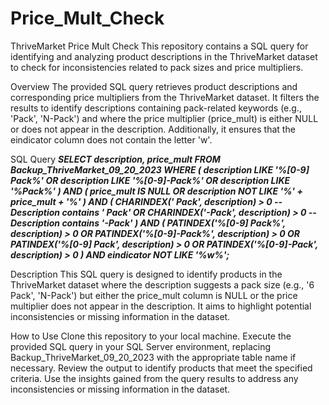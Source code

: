 # Price_Mult_Check

ThriveMarket Price Mult Check
This repository contains a SQL query for identifying and analyzing product descriptions in the ThriveMarket dataset to check for inconsistencies related to pack sizes and price multipliers.

Overview
The provided SQL query retrieves product descriptions and corresponding price multipliers from the ThriveMarket dataset. It filters the results to identify descriptions containing pack-related keywords (e.g., 'Pack', 'N-Pack') and where the price multiplier (price_mult) is either NULL or does not appear in the description. Additionally, it ensures that the eindicator column does not contain the letter 'w'.

SQL Query
_**SELECT
    description,
    price_mult
FROM
    Backup_ThriveMarket_09_20_2023
WHERE
    (
        description LIKE '%[0-9] Pack%'
        OR description LIKE '%[0-9]-Pack%'
        OR description LIKE '%Pack%'
    )
    AND (
        price_mult IS NULL 
        OR description NOT LIKE '%' + price_mult + '%' 
    )
    AND (
        CHARINDEX(' Pack', description) > 0 -- Description contains ' Pack'
        OR CHARINDEX('-Pack', description) > 0 -- Description contains '-Pack'
    )
    AND (
        PATINDEX('%[0-9] Pack%', description) > 0 
        OR PATINDEX('%[0-9]-Pack%', description) > 0
        OR PATINDEX('%[0-9] Pack', description) > 0 
        OR PATINDEX('%[0-9]-Pack', description) > 0 
    )
    AND eindicator NOT LIKE '%w%';**_
    
Description
This SQL query is designed to identify products in the ThriveMarket dataset where the description suggests a pack size (e.g., '6 Pack', 'N-Pack') but either the price_mult column is NULL or the price multiplier does not appear in the description. It aims to highlight potential inconsistencies or missing information in the dataset.

How to Use
Clone this repository to your local machine.
Execute the provided SQL query in your SQL Server environment, replacing Backup_ThriveMarket_09_20_2023 with the appropriate table name if necessary.
Review the output to identify products that meet the specified criteria.
Use the insights gained from the query results to address any inconsistencies or missing information in the dataset.
